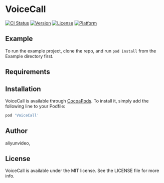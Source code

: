 # VoiceCall

[![CI Status](https://img.shields.io/travis/aliyunvideo/VoiceCall.svg?style=flat)](https://travis-ci.org/aliyunvideo/VoiceCall)
[![Version](https://img.shields.io/cocoapods/v/VoiceCall.svg?style=flat)](https://cocoapods.org/pods/VoiceCall)
[![License](https://img.shields.io/cocoapods/l/VoiceCall.svg?style=flat)](https://cocoapods.org/pods/VoiceCall)
[![Platform](https://img.shields.io/cocoapods/p/VoiceCall.svg?style=flat)](https://cocoapods.org/pods/VoiceCall)

## Example

To run the example project, clone the repo, and run `pod install` from the Example directory first.

## Requirements

## Installation

VoiceCall is available through [CocoaPods](https://cocoapods.org). To install
it, simply add the following line to your Podfile:

```ruby
pod 'VoiceCall'
```

## Author

aliyunvideo, 

## License

VoiceCall is available under the MIT license. See the LICENSE file for more info.
